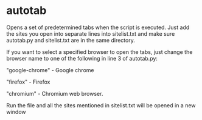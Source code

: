 # autotab
Opens a set of predetermined tabs when the script is executed.
Just add the sites you open into separate lines into sitelist.txt and make sure autotab.py and sitelist.txt are in the same directory. 

If you want to select a specified browser to open the tabs, just change the browser name to one of the following in line 3 of autotab.py: 

"google-chrome" - Google chrome 

"firefox" - Firefox

"chromium" - Chromium web browser.

Run the file and all the sites mentioned in sitelist.txt will be opened in a new window
